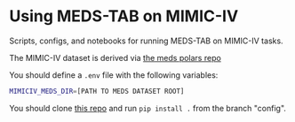 # Using MEDS-TAB on MIMIC-IV

Scripts, configs, and notebooks for running MEDS-TAB on MIMIC-IV tasks.

The MIMIC-IV dataset is derived via [the meds polars repo](https://github.com/mmcdermott/MEDS_polars_functions/blob/f979ea46416b9b8f307eedac9efaf31146b746d8/MIMIC-IV_Example/joint_script.sh)

You should define a `.env` file with the following variables:

```bash
MIMICIV_MEDS_DIR=[PATH TO MEDS DATASET ROOT]
```

You should clone [this repo](https://github.com/mmcdermott/MEDS_Tabular_AutoML/) and run `pip install .` from
the branch "config".
